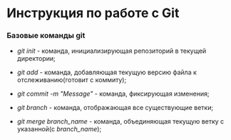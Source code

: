 # Инструкция по работе c Git

### Базовые команды git

* *git init* - команда, инициализирующая репозиторий в текущей директории;

* *git add* - команда, добавляющая текущую версию файла к отслеживанию(готовит с коммиту);

* *git commit -m "Message"* - команда, фиксирующая изменения;

* *git branch* - команда, отображающая все существующие ветки;

* *git merge branch_name* - команда, объединяющая текущую ветку с указанной(с *branch_name*);
